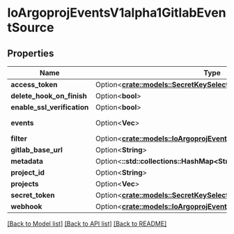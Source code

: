 # IoArgoprojEventsV1alpha1GitlabEventSource

## Properties

Name | Type | Description | Notes
------------ | ------------- | ------------- | -------------
**access_token** | Option<[**crate::models::SecretKeySelector**](SecretKeySelector.md)> |  | [optional]
**delete_hook_on_finish** | Option<**bool**> |  | [optional]
**enable_ssl_verification** | Option<**bool**> |  | [optional]
**events** | Option<**Vec<String>**> | Events are gitlab event to listen to. Refer https://github.com/xanzy/go-gitlab/blob/bf34eca5d13a9f4c3f501d8a97b8ac226d55e4d9/projects.go#L794. | [optional]
**filter** | Option<[**crate::models::IoArgoprojEventsV1alpha1EventSourceFilter**](io.argoproj.events.v1alpha1.EventSourceFilter.md)> |  | [optional]
**gitlab_base_url** | Option<**String**> |  | [optional]
**metadata** | Option<**::std::collections::HashMap<String, String>**> |  | [optional]
**project_id** | Option<**String**> |  | [optional]
**projects** | Option<**Vec<String>**> |  | [optional]
**secret_token** | Option<[**crate::models::SecretKeySelector**](SecretKeySelector.md)> |  | [optional]
**webhook** | Option<[**crate::models::IoArgoprojEventsV1alpha1WebhookContext**](io.argoproj.events.v1alpha1.WebhookContext.md)> |  | [optional]

[[Back to Model list]](../README.md#documentation-for-models) [[Back to API list]](../README.md#documentation-for-api-endpoints) [[Back to README]](../README.md)


